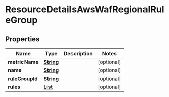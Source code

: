 

# ResourceDetailsAwsWafRegionalRuleGroup


## Properties

| Name | Type | Description | Notes |
|------------ | ------------- | ------------- | -------------|
|**metricName** | [**String**](String.md) |  |  [optional] |
|**name** | [**String**](String.md) |  |  [optional] |
|**ruleGroupId** | [**String**](String.md) |  |  [optional] |
|**rules** | [**List**](List.md) |  |  [optional] |



